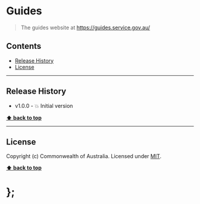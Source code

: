 Guides
======

> The guides website at https://guides.service.gov.au/


## Contents

* [Release History](#release-history)
* [License](#license)


----------------------------------------------------------------------------------------------------------------------------------------------------------------


## Release History

* v1.0.0  - 💥 Initial version


**[⬆ back to top](#contents)**


----------------------------------------------------------------------------------------------------------------------------------------------------------------


## License

Copyright (c) Commonwealth of Australia.
Licensed under [MIT](https://raw.githubusercontent.com/govau/guides/master/LICENSE).


**[⬆ back to top](#contents)**

# };
